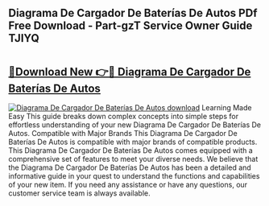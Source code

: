 ## Diagrama De Cargador De Baterías De Autos PDf Free Download - Part-gzT Service Owner Guide TJIYQ

# <h2><a href="http://dfi6k4y.blite.top/?on=Diagrama+De+Cargador+De+Bater%c3%adas+De+Autos">🔗Download New 👉🔴 Diagrama De Cargador De Baterías De Autos</a></h2>

[![Diagrama De Cargador De Baterías De Autos download](https://i.imgur.com/lujVjoI.png)](http://dfi6k4y.blite.top/?on=Diagrama+De+Cargador+De+Bater%c3%adas+De+Autos)
Learning Made Easy This guide breaks down complex concepts into simple steps for effortless understanding of your new Diagrama De Cargador De Baterías De Autos. Compatible with Major Brands This Diagrama De Cargador De Baterías De Autos is compatible with major brands of compatible products. This Diagrama De Cargador De Baterías De Autos comes equipped with a comprehensive set of features to meet your diverse needs. We believe that the Diagrama De Cargador De Baterías De Autos has been a detailed and informative guide in your quest to understand the functions and capabilities of your new item. If you need any assistance or have any questions, our customer service team is always available.
